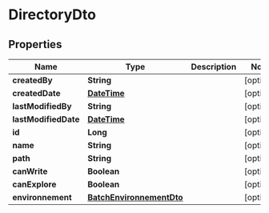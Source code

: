 # DirectoryDto

## Properties
Name | Type | Description | Notes
------------ | ------------- | ------------- | -------------
**createdBy** | **String** |  |  [optional]
**createdDate** | [**DateTime**](DateTime.md) |  |  [optional]
**lastModifiedBy** | **String** |  |  [optional]
**lastModifiedDate** | [**DateTime**](DateTime.md) |  |  [optional]
**id** | **Long** |  |  [optional]
**name** | **String** |  |  [optional]
**path** | **String** |  |  [optional]
**canWrite** | **Boolean** |  |  [optional]
**canExplore** | **Boolean** |  |  [optional]
**environnement** | [**BatchEnvironnementDto**](BatchEnvironnementDto.md) |  |  [optional]
